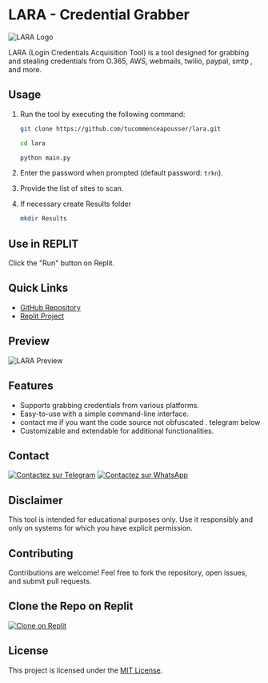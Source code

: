 # LARA - Credential Grabber

![LARA Logo](https://a494de11-f6a1-4ed5-9287-32ebbe746015-00-11ma660qvj3yn.hacker.replit.dev/lara.jpg)

LARA (Login Credentials Acquisition Tool) is a tool designed for grabbing and stealing credentials from O.365, AWS, webmails, twilio, paypal, smtp , and more.

## Usage

1. Run the tool by executing the following command:
   ```bash
   git clone https://github.com/tucommenceapousser/lara.git
   ```
   ```bash
   cd lara
   ```

   ```bash
   python main.py
   ```


2. Enter the password when prompted (default password: `trkn`).

3. Provide the list of sites to scan.



4. If necessary create Results folder

   ```bash
   mkdir Results
   ```

## Use in REPLIT

Click the "Run" button on Replit.

## Quick Links

- [GitHub Repository](https://github.com/tucommenceapousser/lara)
- [Replit Project](https://replit.com/@trkn/lara)

## Preview

![LARA Preview](https://a494de11-f6a1-4ed5-9287-32ebbe746015-00-11ma660qvj3yn.hacker.replit.dev/lara.jpg)

## Features

- Supports grabbing credentials from various platforms.
- Easy-to-use with a simple command-line interface.
- contact me if you want the code source not obfuscated . telegram below
- Customizable and extendable for additional functionalities.

## Contact

[![Contactez sur Telegram](https://img.shields.io/badge/Contactez%20sur%20Telegram-blue?logo=telegram)](https://t.me/trhacknon)
[![Contactez sur WhatsApp](https://a494de11-f6a1-4ed5-9287-32ebbe746015-00-11ma660qvj3yn.hacker.replit.dev/wa.png|width=100)](https://wa.me/18056009130)

## Disclaimer

This tool is intended for educational purposes only. Use it responsibly and only on systems for which you have explicit permission.

## Contributing

Contributions are welcome! Feel free to fork the repository, open issues, and submit pull requests.

## Clone the Repo on Replit

[![Clone on Replit](https://img.shields.io/badge/Clone%20on%20Replit-blueviolet?logo=github)](https://replit.com/github/tucommenceapousser/lara)

## License

This project is licensed under the [MIT License](LICENSE).
